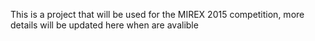 This is a project that will be used for the MIREX 2015 competition, more details will be updated here when are avalible
